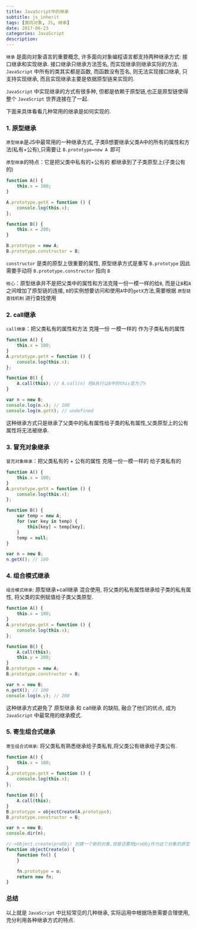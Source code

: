 ```yaml
---
title: JavaScript中的继承
subtitle: js_inherit
tags: [面向对象, JS, 继承]
date: 2017-06-23
categories: JavaScript
description:
---
```


`继承` 是面向对象语言的重要概念, 许多面向对象编程语言都支持两种继承方式: 接口继承和实现继承. 接口继承只继承方法签名, 而实现继承则继承实际的方法. `JavaScript` 中所有的类其实都是函数, 而函数没有签名, 则无法实现接口继承, 只支持实现继承, 而且实现继承主要是依据原型链来实现的.

<!--more-->

`JavaScript` 中实现继承的方式有很多种, 但都是依赖于原型链,也正是原型链使得整个 `JavaScript` 世界连接在了一起.

下面来具体看看几种常用的继承是如何实现的.

### 1. 原型继承

`原型继承`是JS中最常用的一种继承方式, 子类B想要继承父类A中的所有的属性和方法(私有+公有),只需要让 `B.prototype=new A `即可

`原型继承`的特点：它是把父类中私有的+公有的 都继承到了子类原型上(子类公有的)

```javascript
function A() {
    this.x = 100;
}

A.prototype.getX = function () {
    console.log(this.x);
};

function B() {
    this.x = 200;
}

B.prototype = new A;
B.prototype.constructor = B;
```

`constructor` 是类的原型上很重要的属性, 原型继承方式是重写 `B.prototype` 因此需要手动将 `B.prototype.constructor` 指向 `B`

`核心`：原型继承并不是把父类中的属性和方法克隆一份一模一样的给`B`, 而是让`B`和`A`之间增加了原型链的连接, `B`的实例想要访问和使用`A`中的`getX`方法,需要根据 `原型链查找机制` 进行查找使用

### 2. call继承 

`call继承`：把父类私有的属性和方法 克隆一份 一模一样的 作为子类私有的属性

```javascript
function A() {
    this.x = 100;
}
A.prototype.getX = function () {
    console.log(this.x);
};

function B() {
    A.call(this); // A.call(n) 把A执行让A中的this变为了n
}

var n = new B;
console.log(n.x); // 100
console.log(n.getX); // undefined
```

这种继承方式只是继承了父类中的私有属性给子类的私有属性,父类原型上的公有属性将无法被继承.

### 3. 冒充对象继承

`冒充对象继承`：把父类私有的 + 公有的属性 克隆一份一模一样的 给子类私有的

```javascript
function A() {
    this.x = 100;
}
A.prototype.getX = function () {
    console.log(this.x);
};

function B() {
    var temp = new A;
    for (var key in temp) {
        this[key] = temp[key];
    }
    temp = null;
}

var n = new B;
n.getX(); // 100
```

### 4. 组合模式继承

`组合模式继承`: 原型继承+call继承 混合使用, 将父类的私有属性继承给子类的私有属性, 将父类的实例赋值给子类父类原型.

```javascript
function A() {
    this.x = 100;
}
A.prototype.getX = function () {
    console.log(this.x);
};

function B() {
    A.call(this);
    this.y = 200;
}
B.prototype = new A;
B.prototype.constructor = B;

var n = new B;
n.getX(); // 100
console.log(n.y); // 200
```

这种继承方式避免了 原型继承 和 call继承 的缺陷, 融合了他们的优点, 成为 `JavaScript` 中最常用的继承模式.

### 5. 寄生组合式继承

`寄生组合式继承`: 将父类私有熟悉继承给子类私有,将父类公有继承给子类公有.

```javascript
function A() {
    this.x = 100;
}
A.prototype.getX = function () {
    console.log(this.x);
};

function B() {
    A.call(this);
}
B.prototype = objectCreate(A.prototype);
B.prototype.constructor = B;

var n = new B;
console.dir(n);

//->Object.create(proObj) 创建一个新的对象,但是还要把proObj作为这个对象的原型 在IE6~8不兼容(ECMAScript5)
function objectCreate(o) {
    function fn() {
    }

    fn.prototype = o;
    return new fn;
}
```

### 总结

以上就是 `JavaScript` 中比较常见的几种继承, 实际运用中根据场景需要合理使用, 充分利用各种继承方式的特点.

